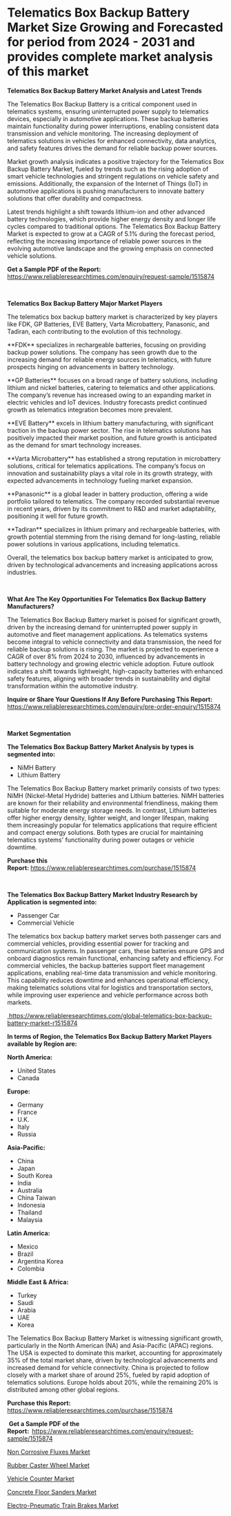 <p><h1>Telematics Box Backup Battery Market Size Growing and Forecasted for period from 2024 - 2031 and provides complete market analysis of this market</h1></p><p><strong>Telematics Box Backup Battery Market Analysis and Latest Trends</strong></p>
<p><p>The Telematics Box Backup Battery is a critical component used in telematics systems, ensuring uninterrupted power supply to telematics devices, especially in automotive applications. These backup batteries maintain functionality during power interruptions, enabling consistent data transmission and vehicle monitoring. The increasing deployment of telematics solutions in vehicles for enhanced connectivity, data analytics, and safety features drives the demand for reliable backup power sources.</p><p>Market growth analysis indicates a positive trajectory for the Telematics Box Backup Battery Market, fueled by trends such as the rising adoption of smart vehicle technologies and stringent regulations on vehicle safety and emissions. Additionally, the expansion of the Internet of Things (IoT) in automotive applications is pushing manufacturers to innovate battery solutions that offer durability and compactness.</p><p>Latest trends highlight a shift towards lithium-ion and other advanced battery technologies, which provide higher energy density and longer life cycles compared to traditional options. The Telematics Box Backup Battery Market is expected to grow at a CAGR of 5.1% during the forecast period, reflecting the increasing importance of reliable power sources in the evolving automotive landscape and the growing emphasis on connected vehicle solutions.</p></p>
<p><strong>Get a Sample PDF of the Report:&nbsp;</strong> <a href="https://www.reliableresearchtimes.com/enquiry/request-sample/1515874?utm_campaign=1777&utm_medium=2&utm_source=Github&utm_content=ia&utm_term=27102024&utm_id=telematics-box-backup-battery">https://www.reliableresearchtimes.com/enquiry/request-sample/1515874</a></p>
<p>&nbsp;</p>
<p><strong>Telematics Box Backup Battery Major Market Players</strong></p>
<p><p>The telematics box backup battery market is characterized by key players like FDK, GP Batteries, EVE Battery, Varta Microbattery, Panasonic, and Tadiran, each contributing to the evolution of this technology. </p><p>**FDK** specializes in rechargeable batteries, focusing on providing backup power solutions. The company has seen growth due to the increasing demand for reliable energy sources in telematics, with future prospects hinging on advancements in battery technology.</p><p>**GP Batteries** focuses on a broad range of battery solutions, including lithium and nickel batteries, catering to telematics and other applications. The company’s revenue has increased owing to an expanding market in electric vehicles and IoT devices. Industry forecasts predict continued growth as telematics integration becomes more prevalent.</p><p>**EVE Battery** excels in lithium battery manufacturing, with significant traction in the backup power sector. The rise in telematics solutions has positively impacted their market position, and future growth is anticipated as the demand for smart technology increases.</p><p>**Varta Microbattery** has established a strong reputation in microbattery solutions, critical for telematics applications. The company’s focus on innovation and sustainability plays a vital role in its growth strategy, with expected advancements in technology fueling market expansion.</p><p>**Panasonic** is a global leader in battery production, offering a wide portfolio tailored to telematics. The company recorded substantial revenue in recent years, driven by its commitment to R&D and market adaptability, positioning it well for future growth.</p><p>**Tadiran** specializes in lithium primary and rechargeable batteries, with growth potential stemming from the rising demand for long-lasting, reliable power solutions in various applications, including telematics.</p><p>Overall, the telematics box backup battery market is anticipated to grow, driven by technological advancements and increasing applications across industries.</p></p>
<p>&nbsp;</p>
<p><strong>What Are The Key Opportunities For Telematics Box Backup Battery Manufacturers?</strong></p>
<p><p>The Telematics Box Backup Battery market is poised for significant growth, driven by the increasing demand for uninterrupted power supply in automotive and fleet management applications. As telematics systems become integral to vehicle connectivity and data transmission, the need for reliable backup solutions is rising. The market is projected to experience a CAGR of over 8% from 2024 to 2030, influenced by advancements in battery technology and growing electric vehicle adoption. Future outlook indicates a shift towards lightweight, high-capacity batteries with enhanced safety features, aligning with broader trends in sustainability and digital transformation within the automotive industry.</p></p>
<p><strong>Inquire or Share Your Questions If Any Before Purchasing This Report:</strong> <a href="https://www.reliableresearchtimes.com/enquiry/pre-order-enquiry/1515874?utm_campaign=1777&utm_medium=2&utm_source=Github&utm_content=ia&utm_term=27102024&utm_id=telematics-box-backup-battery">https://www.reliableresearchtimes.com/enquiry/pre-order-enquiry/1515874</a></p>
<p>&nbsp;</p>
<p><strong>Market Segmentation</strong></p>
<p><strong>The Telematics Box Backup Battery Market Analysis by types is segmented into:</strong></p>
<p><ul><li>NiMH Battery</li><li>Lithium Battery</li></ul></p>
<p><p>The Telematics Box Backup Battery market primarily consists of two types: NiMH (Nickel-Metal Hydride) batteries and Lithium batteries. NiMH batteries are known for their reliability and environmental friendliness, making them suitable for moderate energy storage needs. In contrast, Lithium batteries offer higher energy density, lighter weight, and longer lifespan, making them increasingly popular for telematics applications that require efficient and compact energy solutions. Both types are crucial for maintaining telematics systems' functionality during power outages or vehicle downtime.</p></p>
<p><strong>Purchase this Report:&nbsp;</strong><a href="https://www.reliableresearchtimes.com/purchase/1515874?utm_campaign=1777&utm_medium=2&utm_source=Github&utm_content=ia&utm_term=27102024&utm_id=telematics-box-backup-battery">https://www.reliableresearchtimes.com/purchase/1515874</a></p>
<p>&nbsp;</p>
<p><strong>The Telematics Box Backup Battery Market Industry Research by Application is segmented into:</strong></p>
<p><ul><li>Passenger Car</li><li>Commercial Vehicle</li></ul></p>
<p><p>The telematics box backup battery market serves both passenger cars and commercial vehicles, providing essential power for tracking and communication systems. In passenger cars, these batteries ensure GPS and onboard diagnostics remain functional, enhancing safety and efficiency. For commercial vehicles, the backup batteries support fleet management applications, enabling real-time data transmission and vehicle monitoring. This capability reduces downtime and enhances operational efficiency, making telematics solutions vital for logistics and transportation sectors, while improving user experience and vehicle performance across both markets.</p></p>
<p><a href="https://www.reliableresearchtimes.com/global-telematics-box-backup-battery-market-r1515874?utm_campaign=1777&utm_medium=2&utm_source=Github&utm_content=ia&utm_term=27102024&utm_id=telematics-box-backup-battery">&nbsp;https://www.reliableresearchtimes.com/global-telematics-box-backup-battery-market-r1515874</a></p>
<p><strong>In terms of Region, the Telematics Box Backup Battery Market Players available by Region are:</strong></p>
<p>
    <p> <strong> North America: </strong>
        <ul>
            <li>United States</li>
            <li>Canada</li>
        </ul>
        </p> 
    <p> <strong> Europe: </strong>
        <ul>
            <li>Germany</li>
            <li>France</li>
            <li>U.K.</li>
            <li>Italy</li>
            <li>Russia</li>
        </ul>
        </p> 
    <p> <strong> Asia-Pacific: </strong>
        <ul>
            <li>China</li>
            <li>Japan</li>
            <li>South Korea</li>
            <li>India</li>
            <li>Australia</li>
            <li>China Taiwan</li>
            <li>Indonesia</li>
            <li>Thailand</li>
            <li>Malaysia</li>
        </ul>
        </p> 
    <p> <strong> Latin America: </strong>
        <ul>
            <li>Mexico</li>
            <li>Brazil</li>
            <li>Argentina Korea</li>
            <li>Colombia</li>
        </ul>
        </p> 
    <p> <strong> Middle East & Africa: </strong>
        <ul>
            <li>Turkey</li>
            <li>Saudi</li>
            <li>Arabia</li>
            <li>UAE</li>
            <li>Korea</li>
        </ul>
    </p>
    </p>
<p><p>The Telematics Box Backup Battery Market is witnessing significant growth, particularly in the North American (NA) and Asia-Pacific (APAC) regions. The USA is expected to dominate this market, accounting for approximately 35% of the total market share, driven by technological advancements and increased demand for vehicle connectivity. China is projected to follow closely with a market share of around 25%, fueled by rapid adoption of telematics solutions. Europe holds about 20%, while the remaining 20% is distributed among other global regions.</p></p>
<p><strong>Purchase this Report: </strong><a href="https://www.reliableresearchtimes.com/purchase/1515874?utm_campaign=1777&utm_medium=2&utm_source=Github&utm_content=ia&utm_term=27102024&utm_id=telematics-box-backup-battery">https://www.reliableresearchtimes.com/purchase/1515874</a></p>
<p>&nbsp;<strong>Get a Sample PDF of the Report:&nbsp;&nbsp;</strong><a href="https://www.reliableresearchtimes.com/enquiry/request-sample/1515874?utm_campaign=1777&utm_medium=2&utm_source=Github&utm_content=ia&utm_term=27102024&utm_id=telematics-box-backup-battery">https://www.reliableresearchtimes.com/enquiry/request-sample/1515874</a></p>
<p><strong></strong></p>
<p><p><a href="https://www.linkedin.com/pulse/non-corrosive-fluxes-market-consolidation-impact-structure-2024-2031-io1re?utm_campaign=1777&utm_medium=2&utm_source=Github&utm_content=ia&utm_term=27102024&utm_id=telematics-box-backup-battery">Non Corrosive Fluxes Market</a></p><p><a href="https://www.linkedin.com/pulse/digital-transformation-rubber-caster-wheel-industry-market-rkoqe?utm_campaign=1777&utm_medium=2&utm_source=Github&utm_content=ia&utm_term=27102024&utm_id=telematics-box-backup-battery">Rubber Caster Wheel Market</a></p><p><a href="https://www.linkedin.com/pulse/vehicle-counter-market-evolution-global-trends-regional-dynamics-flmac?utm_campaign=1777&utm_medium=2&utm_source=Github&utm_content=ia&utm_term=27102024&utm_id=telematics-box-backup-battery">Vehicle Counter Market</a></p><p><a href="https://www.linkedin.com/pulse/deep-dive-concrete-floor-sanders-market-itstrends-segmentation-vuy9e?utm_campaign=1777&utm_medium=2&utm_source=Github&utm_content=ia&utm_term=27102024&utm_id=telematics-box-backup-battery">Concrete Floor Sanders Market</a></p><p><a href="https://www.linkedin.com/pulse/global-electro-pneumatic-train-brakes-market-exploring-share-ycsve?utm_campaign=1777&utm_medium=2&utm_source=Github&utm_content=ia&utm_term=27102024&utm_id=telematics-box-backup-battery">Electro-Pneumatic Train Brakes Market</a></p></p>